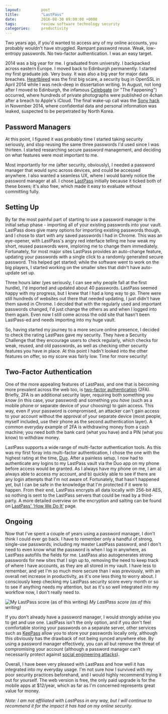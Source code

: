 ```yaml
---
layout:         post
title:          "LastPass"
date:           2016-08-30 09:00:00 +0000
tags:           review software technology security
categories:     productivity
---
```


Two years ago, if you'd wanted to access any of my online accounts, you probably wouldn't have struggled. Rampant password reuse. Weak, low-entropy passwords. No two-factor authentication. I was an easy target.

<!-- Read More -->

2014 was a big year for me. I graduated from university. I backpacked across eastern Europe. I moved back to Edinburgh permanently. I started my first graduate job. Very busy. It was also a big year for major data breaches. [Heartbleed][heartbleed-wikipedia-link] was the first big scare, a security bug in OpenSSL in April 2014 while I was neck-deep in dissertation writing. In August, not long after I moved to Edinburgh, the infamous [Celebgate][celebgate-wikipedia-link] (or "The Fappening") occurred, where hundreds of private photographs were published on 4chan after a breach to Apple's iCloud. The final wake-up call was the [Sony hack][sony-hack-wikipedia-link] in November 2014, where confidential data and personal information was leaked, suspected to be perpetrated by North Korea. 

## Password Managers

At this point, I figured it was probably time I started taking security seriously, and stop reusing the same three passwords I'd used since I was thirteen. I started researching secure password management, and deciding on what features were most important to me.

Most importantly for me (after security, obviously), I needed a password manager that would sync across devices, and could be accessed anywhere. I also wanted a seamless UX, where I would barely notice the password manager at all. I chose [LastPass][lastpass-homepage] initially because it ticked both of these boxes; it's also free, which made it easy to evaluate without committing fully.

## Setting Up

By far the most painful part of starting to use a password manager is the initial setup phase - importing all of your existing passwords into your vault. LastPass does give many options for importing existing passwords though, and I chose to start with any saved passwords I had in Chrome. This was an eye-opener, with LastPass's angry red interface telling me how weak my short, reused passwords were, imploring me to change them immediately. Fortunately, for most major sites LastPass provides an auto-change feature, updating your passwords with a single click to a randomly generated secure password. This helped get started; while the software went to work on the big players, I started working on the smaller sites that didn't have auto-update set up.

Three hours later (yes seriously, I can see why people fall at the first hurdle), I'd imported and updated about 40 passwords. LastPass seemed happy with my progress, but I knew that I had a long way to go. There were still hundreds of websites out there that needed updating, I just didn't have them saved in Chrome. I decided that with the regularly used and important passwords changed, I'd just change the others as and when I logged into them again. Even now I still come across the odd site that hasn't been LastPass-ed and needs importing into my huge vault.

So, having started my journey to a more secure online presence, I decided to check the rating LastPass gave my security. They have a Security Challenge that they encourage users to check regularly, which checks for weak, reused, and old passwords, as well as checking other security features you have in place. At this point I hadn't looked into the other features on offer, so my score was fairly low. Time for more security!

## Two-Factor Authentication

One of the more appealing features of LastPass, and one that is becoming more prevalent across the web too, is [two-factor authentication][multi-factor-wikipedia-link] (2FA). Briefly, 2FA is an additional security layer, requiring both something you *know* (in this case, your password) and something you *have* (such as a mobile phone or separate device of your choosing) to gain access. This way, even if your password is compromised, an attacker can't gain access to your account without the approval of your separate device (most people, myself included, use their phone as the second authentication layer). A common everyday example of 2FA is withdrawing money from a cash machine; you need both the bank card (what you have) and a PIN (what you know) to withdraw money.

LastPass supports a wide range of multi-factor authentication tools. As this was my first foray into multi-factor authentication, I chose the one with the highest rating at the time, [Duo][duo-homepage]. After a painless setup, I now had to authenticate any logins to my LastPass vault via the Duo app on my phone before access would be granted. As I always have my phone on me, I am a) always able to access my account, and b) quickly able to see if there are any login attempts that I'm not aware of. Fortunately, that hasn't happened yet, but I can be safe in the knowledge that I'm protected if it were to happen. From their end, LastPass encrypts all data locally with 256-bit AES, so nothing is sent to the LastPass servers that could be read by a third-party. A more detailed overview on the encryption and salting can be found on [LastPass' 'How We Do It'][lastpass-how-we-do-it] page. 

## Ongoing

Now that I've spent a couple of years using a password manager, I don't think I could ever go back. I have to remember only a handful of strong, single-use passwords, including my master LastPass password, and I don't need to even know what the password is when I log in anywhere, as LastPass autofills the fields for me. LastPass also autogenerates strong passwords for new sites that I sign up to, removing the need to keep track of where I have accounts, as they are all stored in my vault. I have less to remember, and yet I'm so much more secure than I was previously, with an overall net increase in productivity, as it's one less thing to worry about. I consciously keep checking my LastPass security score every month or so to see if anything needs my attention, but as it's so well integrated into my workflow now, I don't really need to.

![My LastPass score (as of this writing)]({{site.baseurl}}/assets/img/lastpass-security-challenge.jpg)
*My LastPass score (as of this writing)*

If you don't already have a password manager, I would strongly advise you to get and use one. LastPass isn't the only option, and if you don't feel comfortable storing your passwords on a separate server, other services such as [KeePass][keepass-homepage] allow you to store your passwords locally only, although this obviously has the drawback of not being synced anywhere else. By using a password manager effectively, you can all but remove the threat of compromising your account (although a password manager can't necessarily protect against [social engineering attacks][wired-mat-honan-article]).

Overall, I have been very pleased with LastPass and how well it has integrated into my everyday usage. I'm not sure how I survived with my poor security practices beforehand, and I would highly recommend trying it out for yourself. The web version is free, the only paid upgrade is for the mobile apps at $12/year, which as far as I'm concerned represents great value for money.

<p class="emphasis"><i class="fa fa-star" aria-hidden="true"></i><i class="fa fa-star" aria-hidden="true"></i><i class="fa fa-star" aria-hidden="true"></i><i class="fa fa-star" aria-hidden="true"></i><i class="fa fa-star-o" aria-hidden="true"></i></p>

*Note: I am not affiliated with LastPass in any way, but I will continue to recommend it for the impact it has had on my online security.*

[heartbleed-wikipedia-link]: https://en.wikipedia.org/wiki/Heartbleed
[celebgate-wikipedia-link]: https://en.wikipedia.org/wiki/ICloud_leaks_of_celebrity_photos
[sony-hack-wikipedia-link]: https://en.wikipedia.org/wiki/Sony_Pictures_Entertainment_hack
[multi-factor-wikipedia-link]: https://en.wikipedia.org/wiki/Multi-factor_authentication
[lastpass-homepage]: https://lastpass.com/
[lastpass-how-we-do-it]: https://lastpass.com/whylastpass_technology.php
[duo-homepage]: https://duo.com/
[keepass-homepage]: http://keepass.info/
[wired-mat-honan-article]: http://www.wired.com/2012/08/apple-amazon-mat-honan-hacking